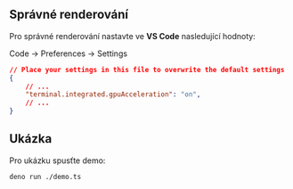 ## Správné renderování

Pro správné renderování nastavte ve **VS Code** nasledující hodnoty:

Code → Preferences → Settings

```json
// Place your settings in this file to overwrite the default settings
{
    // ...
    "terminal.integrated.gpuAcceleration": "on",
    // ...
}
```




## Ukázka

Pro ukázku spusťte demo:
```
deno run ./demo.ts
```